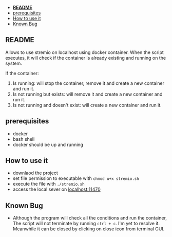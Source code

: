 - [**README**](#readme)
- [prerequisites](#prerequisites)
- [How to use it](#how-to-use-it)
- [Known Bug](#known-bug)

## **README**

Allows to use stremio on localhost using docker container.
When the script executes, it will check if the container is already existing and running on the system.

If the container:

1.  Is running: will stop the container, remove it and create a new container and run it.
2.  Is not running but exists: will remove it and create a new container and run it.
3.  Is not running and doesn't exist: will create a new container and run it.

## prerequisites

- docker
- bash shell
- docker should be up and running

## How to use it

- downlaod the project
- set file permission to executable with `chmod u+x stremio.sh`
- execute the file with `./stremio.sh`
- access the local sever on [localhost:11470](http://127.0.0.1:11470)

## Known Bug

- Although the program will check all the conditions and run the container, The script will not terminate by running `ctrl + c`. I'm yet to resolve it. Meanwhile it can be closed by clicking on close icon from terminal GUI.

